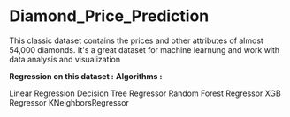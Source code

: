 # Diamond_Price_Prediction
This classic dataset contains the prices and other attributes of almost 54,000 diamonds. It's a great dataset for machine learnung and work with data analysis and visualization

**Regression on this dataset :**
**Algorithms :**

Linear Regression
Decision Tree Regressor
Random Forest Regressor
XGB Regressor
KNeighborsRegressor 
